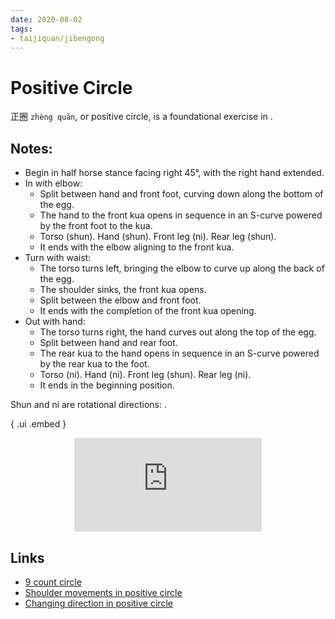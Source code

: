 ```yaml
---
date: 2020-08-02
tags:
- taijiquan/jibengong
---
```


# Positive Circle

正圈 `zhèng quān`, or positive circle, is a foundational exercise in <practicalmethod>.

## Notes:

* Begin in half horse stance facing right 45°, with the right hand extended.
* In with elbow:
  * Split between hand and front foot, curving down along the bottom of the egg.
  * The hand to the front kua opens in sequence in an S-curve powered by the front foot to the kua.
  * Torso (shun). Hand (shun). Front leg (ni). Rear leg (shun).
  * It ends with the elbow aligning to the front kua.
* Turn with waist:
  * The torso turns left, bringing the elbow to curve up along the back of the egg.
  * The shoulder sinks, the front kua opens.
  * Split between the elbow and front foot.
  * It ends with the completion of the front kua opening.
* Out with hand:
  * The torso turns right, the hand curves out along the top of the egg.
  * Split between hand and rear foot.
  * The rear kua to the hand opens in sequence in an S-curve powered by the rear kua to the foot.
  * Torso (ni). Hand (ni). Front leg (shun). Rear leg (ni).
  * It ends in the beginning position.

Shun and ni are rotational directions: <chanfa>.
  
{ .ui .embed }
<div style="text-align: center;"><iframe src="https://www.youtube.com/embed/CaEo-JPenQ8" frameborder="0" allow="accelerometer; autoplay; encrypted-media; gyroscope; picture-in-picture" allowfullscreen></iframe></div>

## Links
* [9 count circle](http://practicalmethod.com/2018/09/9-count-circle-online-video-trailer/)
* [Shoulder movements in positive circle](http://practicalmethod.com/2011/07/shoulder-movements-in-positive-circle-online-video-trailer/)
* [Changing direction in positive circle](http://practicalmethod.com/2014/02/changing-direction-in-positive-circle-online-video-trailer/)
